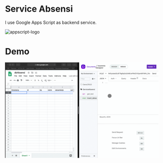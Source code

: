 # Service Absensi

I use Google Apps Script as backend service.

![appscript-logo](https://michigan.it.umich.edu/news/wp-content/uploads/2019/02/google-apps-script-1.png)

# Demo

![demo-insomnia](/docs/demo.gif)